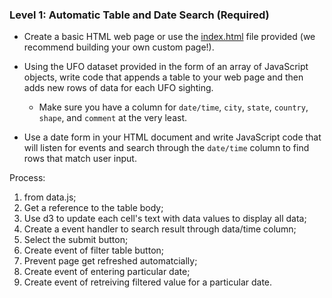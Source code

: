 ### Level 1: Automatic Table and Date Search (Required)

* Create a basic HTML web page or use the [index.html](StarterCode/index.html) file provided (we recommend building your own custom page!).

* Using the UFO dataset provided in the form of an array of JavaScript objects, write code that appends a table to your web page and then adds new rows of data for each UFO sighting.

  * Make sure you have a column for `date/time`, `city`, `state`, `country`, `shape`, and `comment` at the very least.

* Use a date form in your HTML document and write JavaScript code that will listen for events and search through the `date/time` column to find rows that match user input.

Process:
1. from data.js;
2. Get a reference to the table body;
3. Use d3 to update each cell's text with data values to display all data;
4. Create a event handler to search result through data/time column;
5. Select the submit button;
6. Create event of filter table button;
7. Prevent page get refreshed automatcially;
8. Create event of entering particular date;
9. Create event of retreiving filtered value for a particular date.



